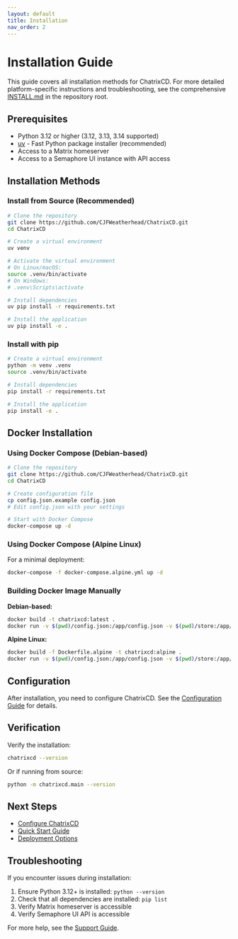 ```yaml
---
layout: default
title: Installation
nav_order: 2
---
```


# Installation Guide

This guide covers all installation methods for ChatrixCD. For more detailed platform-specific instructions and troubleshooting, see the comprehensive [INSTALL.md](https://github.com/CJFWeatherhead/ChatrixCD/blob/main/INSTALL.md) in the repository root.

## Prerequisites

- Python 3.12 or higher (3.12, 3.13, 3.14 supported)
- [uv](https://docs.astral.sh/uv/) - Fast Python package installer (recommended)
- Access to a Matrix homeserver
- Access to a Semaphore UI instance with API access

## Installation Methods

### Install from Source (Recommended)

```bash
# Clone the repository
git clone https://github.com/CJFWeatherhead/ChatrixCD.git
cd ChatrixCD

# Create a virtual environment
uv venv

# Activate the virtual environment
# On Linux/macOS:
source .venv/bin/activate
# On Windows:
# .venv\Scripts\activate

# Install dependencies
uv pip install -r requirements.txt

# Install the application
uv pip install -e .
```

### Install with pip

```bash
# Create a virtual environment
python -m venv .venv
source .venv/bin/activate

# Install dependencies
pip install -r requirements.txt

# Install the application
pip install -e .
```

## Docker Installation

### Using Docker Compose (Debian-based)

```bash
# Clone the repository
git clone https://github.com/CJFWeatherhead/ChatrixCD.git
cd ChatrixCD

# Create configuration file
cp config.json.example config.json
# Edit config.json with your settings

# Start with Docker Compose
docker-compose up -d
```

### Using Docker Compose (Alpine Linux)

For a minimal deployment:

```bash
docker-compose -f docker-compose.alpine.yml up -d
```

### Building Docker Image Manually

**Debian-based:**
```bash
docker build -t chatrixcd:latest .
docker run -v $(pwd)/config.json:/app/config.json -v $(pwd)/store:/app/store chatrixcd:latest
```

**Alpine Linux:**
```bash
docker build -f Dockerfile.alpine -t chatrixcd:alpine .
docker run -v $(pwd)/config.json:/app/config.json -v $(pwd)/store:/app/store chatrixcd:alpine
```

## Configuration

After installation, you need to configure ChatrixCD. See the [Configuration Guide](configuration.html) for details.

## Verification

Verify the installation:

```bash
chatrixcd --version
```

Or if running from source:

```bash
python -m chatrixcd.main --version
```

## Next Steps

- [Configure ChatrixCD](configuration.html)
- [Quick Start Guide](quickstart.html)
- [Deployment Options](deployment.html)

## Troubleshooting

If you encounter issues during installation:

1. Ensure Python 3.12+ is installed: `python --version`
2. Check that all dependencies are installed: `pip list`
3. Verify Matrix homeserver is accessible
4. Verify Semaphore UI API is accessible

For more help, see the [Support Guide](support.html).

